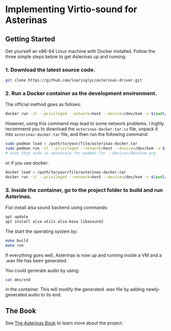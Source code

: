 # Implementing Virtio-sound for Asterinas

## Getting Started

Get yourself an x86-64 Linux machine with Docker installed.
Follow the three simple steps below to get Asterinas up and running.

### 1. Download the latest source code.

```bash
git clone https://github.com/loaringlyc/asterinas-driver.git
```

### 2. Run a Docker container as the development environment.

The official method goes as follows:

```bash
docker run -it --privileged --network=host --device=/dev/kvm -v $(pwd)/asterinas:/root/asterinas asterinas/asterinas:0.11.0
```

However, using this command may lead to some network problems. I highly recommend you to download the `asterinas-docker.tar.xz` file, unpack it into `asterinas-docker.tar` file, and then run the following command:

```bash
sudo podman load < /path/to/your/file/asterinas-docker.tar
sudo podman run -it --privileged --network=host --device=/dev/kvm -v $(pwd)/asterinas-driver:/root/asterinas docker.io/asterinas/asterinas:0.9.4
# note that sudo is necessary for podman for --device=/dev/kvm arg
``` 

or if you use docker:
```bash
docker load < /path/to/your/file/asterinas-docker.tar
docker run -it --privileged --network=host --device=/dev/kvm -v $(pwd)/asterinas-driver:/root/asterinas docker.io/asterinas/asterinas:0.9.4
```

### 3. Inside the container, go to the project folder to build and run Asterinas.

Fist install alsa sound backend using commands:
```bash
apt update
apt install alsa-utils alsa-base libasound2
```

The start the operating system by:
```bash
make build
make run
```

If everything goes well, Asterinas is now up and running inside a VM and a .wav file has been generated.

You could generate audio by using:
```bash
cat dev/snd
```
in the container. This will modify the generated .wav file by adding newly-generated audio to its end.

## The Book

See [The Asterinas Book](https://asterinas.github.io/book/) to learn more about the project.
